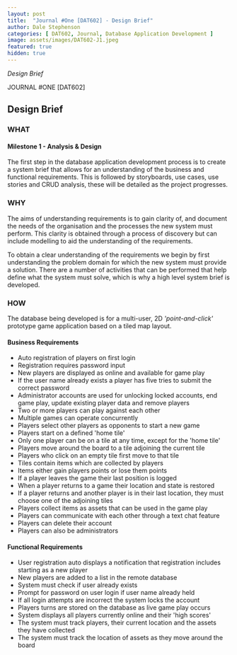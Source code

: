 ```yaml
---
layout: post
title:  "Journal #One [DAT602] - Design Brief" 
author: Dale Stephenson
categories: [ DAT602, Journal, Database Application Development ]
image: assets/images/DAT602-J1.jpeg
featured: true
hidden: true
---
```

<i>Design Brief</i>

JOURNAL #ONE [DAT602]

<h2>Design Brief</h2>

<h3>WHAT</h3>

<h4>Milestone 1 - Analysis & Design</h4>

The first step in the database application development process is to create a system brief that allows for an understanding of the business and functional requirements. This is followed by storyboards, use cases, use stories and CRUD analysis, these will be detailed as the project progresses.

<h3>WHY</h3>

The aims of understanding requirements is to gain clarity of, and document the needs of the organisation and the processes the new system must perform. This clarity is obtained through a process of discovery but can include modelling to aid the understanding of the requirements.

To obtain a clear understanding of the requirements we begin by first understanding the problem domain for which the new system must provide a solution. There are a number of activities that can be performed that help define what the system must solve, which is why a high level system brief is developed.

<h3>HOW</h3>

The database being developed is for a multi-user, 2D <i>'point-and-click'</i> prototype game application based on a tiled map layout.

<h4>Business Requirements</h4>

- Auto registration of players on first login
- Registration requires password input
- New players are displayed as online and available for game play
- If the user name already exists a player has five tries to submit the correct password
- Administrator accounts are used for unlocking locked accounts, end game play, update existing player data and remove players
- Two or more players can play against each other
- Multiple games can operate concurrently 
- Players select other players as opponents to start a new game
- Players start on a defined 'home tile'
- Only one player can be on a tile at any time, except for the 'home tile'
- Players move around the board to a tile adjoining the current tile 
- Players who click on an empty tile first move to that tile
- Tiles contain items which are collected by players
- Items either gain players points or lose them points
- If a player leaves the game their last position is logged
- When a player returns to a game their location and state is restored 
- If a player returns and another player is in their last location, they must choose one of the adjoining tiles
- Players collect items as assets that can be used in the game play
- Players can communicate with each other through a text chat feature
- Players can delete their account
- Players can also be administrators

<h4>Functional Requirements</h4>

- User registration auto displays a notification that registration includes starting as a new player
- New players are added to a list in the remote database 
- System must check if user already exists 
- Prompt for password on user login if user name already held
- If all login attempts are incorrect the system locks the account
- Players turns are stored on the database as live game play occurs
- System displays all players currently online and their 'high scores'
- The system must track players, their current location and the assets they have collected
- The system must track the location of assets as they move around the board